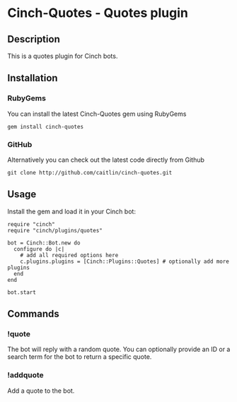 # Cinch-Quotes - Quotes plugin

## Description

This is a quotes plugin for Cinch bots. 

## Installation

### RubyGems

You can install the latest Cinch-Quotes gem using RubyGems

    gem install cinch-quotes

### GitHub

Alternatively you can check out the latest code directly from Github

    git clone http://github.com/caitlin/cinch-quotes.git

## Usage

Install the gem and load it in your Cinch bot:

    require "cinch"
    require "cinch/plugins/quotes"

    bot = Cinch::Bot.new do
      configure do |c|
        # add all required options here
        c.plugins.plugins = [Cinch::Plugins::Quotes] # optionally add more plugins
      end
    end

    bot.start


## Commands

### !quote

The bot will reply with a random quote. You can optionally provide an ID or a search term for the bot to return a specific quote.

### !addquote

Add a quote to the bot.

